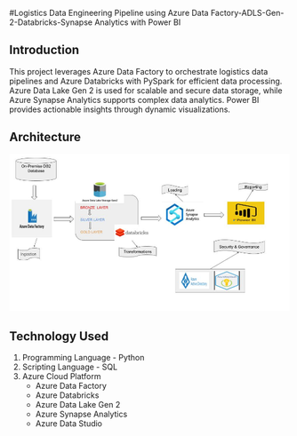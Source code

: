 #Logistics Data Engineering Pipeline using Azure Data Factory-ADLS-Gen-2-Databricks-Synapse Analytics with Power BI
## Introduction
This project leverages Azure Data Factory to orchestrate logistics data pipelines and Azure Databricks with PySpark for efficient data processing. Azure Data Lake Gen 2 is used for scalable and secure data storage, while Azure Synapse Analytics supports complex data analytics. Power BI provides actionable insights through dynamic visualizations.
## Architecture
![Project Architecture](Architecture.jpg)
## Technology Used
1. Programming Language - Python
2. Scripting Language - SQL
3. Azure Cloud Platform
   - Azure Data Factory
   - Azure Databricks
   - Azure Data Lake Gen 2
   - Azure Synapse Analytics
   - Azure Data Studio
   
